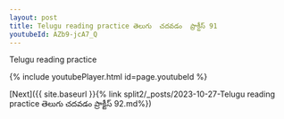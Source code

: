 ```yaml
---
layout: post
title: Telugu reading practice తెలుగు  చదవడం  ప్రాక్టీస్ 91
youtubeId: AZb9-jcA7_Q
---
```

 
 
Telugu reading practice
 
 
 
 
 


{% include youtubePlayer.html id=page.youtubeId %}
 
[Next]({{ site.baseurl }}{% link  split2/_posts/2023-10-27-Telugu reading practice తెలుగు  చదవడం  ప్రాక్టీస్ 92.md%})
 

